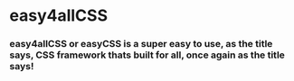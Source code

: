 # easy4allCSS
### easy4allCSS or easyCSS is a super easy to use, as the title says, CSS framework thats built for all, once again as the title says!
